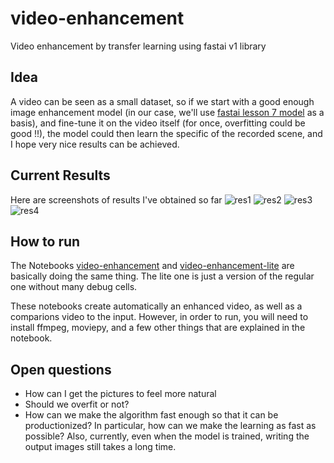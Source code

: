 # video-enhancement
Video enhancement by transfer learning using fastai v1 library

## Idea
A video can be seen as a small dataset, so if we start with a good enough image enhancement model (in our case, we'll use [fastai lesson 7 model](https://github.com/fastai/course-v3/blob/master/nbs/dl1/lesson7-superres.ipynb) as a basis), and fine-tune it on the video itself (for once, overfitting could be good !!), the model could then learn the specific of the recorded scene, and I hope very nice results can be achieved.

## Current Results
Here are screenshots of results I've obtained so far
![res1](https://github.com/sebderhy/video-enhancement/blob/master/images/vid-enh-pic1.PNG "Comparison Image 1") 
![res2](https://github.com/sebderhy/video-enhancement/blob/master/images/vid-enh-pic2.PNG "Comparison Image 2") 
![res3](https://github.com/sebderhy/video-enhancement/blob/master/images/vid-enh-pic3.PNG "Comparison Image 3") 
![res4](https://github.com/sebderhy/video-enhancement/blob/master/images/vid-enh-pic4.PNG "Comparison Image 4") 

## How to run
The Notebooks [video-enhancement](https://github.com/sebderhy/video-enhancement/blob/master/video-enhancement.ipynb) and [video-enhancement-lite](https://github.com/sebderhy/video-enhancement/blob/master/video-enhancement-lite.ipynb) are basically doing the same thing. The lite one is just a version of the regular one without many debug cells.

These notebooks create automatically an enhanced video, as well as a comparions video to the input. However, in order to run, you will need to install ffmpeg, moviepy, and a few other things that are explained in the notebook.

## Open questions
* How can I get the pictures to feel more natural
* Should we overfit or not?
* How can we make the algorithm fast enough so that it can be productionized? In particular, how can we make the learning as fast as possible? Also, currently, even when the model is trained, writing the output images still takes a long time.
